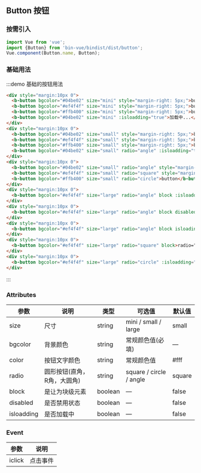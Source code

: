 ## Button 按钮

### 按需引入

```javascript
import Vue from 'vue';
import {Button} from 'bin-vue/bindist/dist/button';
Vue.component(Button.name, Button);
```

### 基础用法

:::demo 基础的按钮用法

```html
<div style="margin:10px 0">
  <b-button bgcolor="#04be02" size="mini" style="margin-right: 5px;">button</b-button>
  <b-button bgcolor="#ef4f4f" size="mini" style="margin-right: 5px;">button</b-button>
  <b-button bgcolor="#ffb400" size="mini" style="margin-right: 5px;">button</b-button>
  <b-button bgcolor="#04be02" size="mini" :isloadding="true">加载中...</b-button>
</div>
<div style="margin:10px 0">
  <b-button bgcolor="#04be02" size="small" style="margin-right: 5px;">button</b-button>
  <b-button bgcolor="#ef4f4f" size="small" style="margin-right: 5px;">button</b-button>
  <b-button bgcolor="#ffb400" size="small" style="margin-right: 5px;">button</b-button>
  <b-button bgcolor="#04be02" size="small" radio="angle" :isloadding="true">加载中...</b-button>
</div>
<div style="margin:10px 0">
  <b-button bgcolor="#04be02" size="small" radio="angle" style="margin-right: 5px;">button</b-button>
  <b-button bgcolor="#ef4f4f" size="small" radio="square" style="margin-right: 5px;">button</b-button>
  <b-button bgcolor="#ffb400" size="small" radio="circle">button</b-button>
</div>
<div style="margin:10px 0">
  <b-button bgcolor="#ef4f4f" size="large" radio="angle" block :isloadding="true">加载中...</b-button>
</div>
<div style="margin:10px 0">
  <b-button bgcolor="#ef4f4f" size="large" radio="angle" block disabled>禁用</b-button>
</div>
<div style="margin:10px 0">
  <b-button bgcolor="#ef4f4f" size="large" radio="angle" block isloading>radio="angle"</b-button>
</div>
<div style="margin:10px 0">
  <b-button bgcolor="#ef4f4f" size="large" radio="square" block>radio="square"</b-button>
</div>
<div style="margin:10px 0">
  <b-button bgcolor="#ef4f4f" size="large" radio="circle" :isloadding="true" block>radio="circle"</b-button>
</div>
```
:::


### Attributes
| 参数        | 说明                       | 类型         | 可选值                   | 默认值   |
|-------------|--------------------------- |------------- |--------------------------|----------|
| size        | 尺寸                       | string       |   mini / small / large   | small    |
| bgcolor     | 背景颜色                   | string       |  常规颜色值(必填)        | —        |
| color       | 按钮文字颜色               | string       |  常规颜色值              | #fff     |
| radio       | 圆形按钮(直角，R角，大圆角)| string       | square / circle / angle  | square   |
| block       | 是让为块级元素             | boolean      | —                        | false    |
| disabled    | 是否禁用状态               | boolean      | —                        | false    |
| isloadding  | 是否加载中                 | boolean      | —                        | false    |

### Event
| 参数      | 说明       |
|-----------|------------|
| iclick    | 点击事件   |
